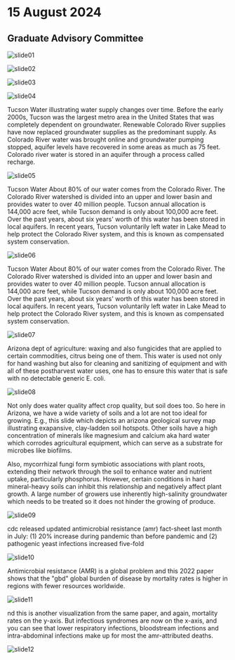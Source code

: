 # 15 August 2024
## Graduate Advisory Committee 

![slide01](./assets/2408/slide01.png) 

![slide02](./assets/2408/slide02.png) 

![slide03](./assets/2408/slide03.png) 

![slide04](./assets/2408/slide04.png) 

Tucson Water illustrating water supply changes over time. Before the early 2000s, Tucson was the largest metro area in the United States that was completely dependent on groundwater. Renewable Colorado River supplies have now replaced groundwater supplies as the predominant supply. As Colorado River water was brought online and groundwater pumping stopped, aquifer levels have recovered in some areas as much as 75 feet. Colorado river water is stored in an aquifer through a process called recharge.

![slide05](./assets/2408/slide05.png) 

Tucson Water About 80% of our water comes from the Colorado River. The Colorado River watershed is divided into an upper and lower basin and provides water to over 40 million people. Tucson annual allocation is 144,000 acre feet, while Tucson demand is only about 100,000 acre feet. Over the past years, about six years' worth of this water has been stored in local aquifers. In recent years, Tucson voluntarily left water in Lake Mead to help protect the Colorado River system, and this is known as compensated system conservation.

![slide06](./assets/2408/slide06.png) 

Tucson Water About 80% of our water comes from the Colorado River. The Colorado River watershed is divided into an upper and lower basin and provides water to over 40 million people. Tucson annual allocation is 144,000 acre feet, while Tucson demand is only about 100,000 acre feet. Over the past years, about six years' worth of this water has been stored in local aquifers. In recent years, Tucson voluntarily left water in Lake Mead to help protect the Colorado River system, and this is known as compensated system conservation.

![slide07](./assets/2408/slide07.png) 

Arizona dept of agriculture:  waxing and also fungicides that are applied to certain commodities, citrus being one of them. This water is used not only for hand washing but also for cleaning and sanitizing of equipment and with all of these postharvest water uses, one has to ensure this water that is safe with no detectable generic E. coli. 

![slide08](./assets/2408/slide08.png) 

Not only does water quality affect crop quality, but soil does too. So here in Arizona, we have a wide variety of soils and a lot are not too ideal for growing. E.g., this slide which depicts an arizona geological survey map illustrating exapansive, clay-ladden soil hotspots. Other soils have a high concentration of minerals like magnesium and calcium aka hard water which corrodes agricultural equipment, which can serve as a substrate for microbes like biofilms.
 
 Also, mycorrhizal fungi form symbiotic associations with plant roots, extending their network through the soil to enhance water and nutrient uptake, particularly phosphorus. However, certain conditions in hard mineral-heavy soils can inhibit this relationship and negatively affect plant growth. A large number of growers use inherently high-salinity groundwater which needs to be treated so it does not hinder the growing of produce. 

![slide09](./assets/2408/slide09.png) 

cdc released updated antimicrobial resistance (amr) fact-sheet last month in July: (1) 20% increase during pandemic than before pandemic and (2) pathogenic yeast infections increased five-fold

 ![slide10](./assets/2408/slide10.png) 

Antimicrobial resistance (AMR) is a global problem and this 2022 paper shows that the "gbd" global burden of disease by mortality rates is higher in regions with fewer resources worldwide. 

 ![slide11](./assets/2408/slide11.png) 

nd this is another visualization from the same paper, and again, mortality rates on the y-axis. But infectious syndromes are now on the x-axis, and you can see that lower respiratory infections, bloodstream infections and intra-abdominal infections make up for most the amr-attributed deaths.

 ![slide12](./assets/2408/slide12.png) 

 

